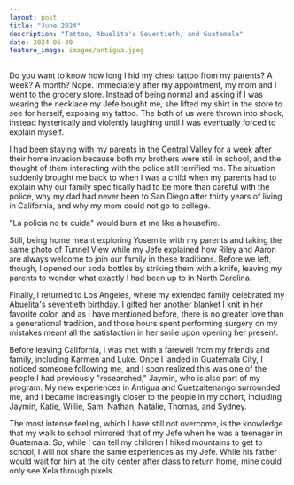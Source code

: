 ```yaml
---
layout: post
title: "June 2024"
description: "Tattoo, Abuelita's Seventieth, and Guatemala"
date: 2024-06-30
feature_image: images/antigua.jpeg
---
```


Do you want to know how long I hid my chest tattoo from my parents? A week? A month? Nope. Immediately after my appointment, my mom and I went to the grocery store. Instead of being normal and asking if I was wearing the necklace my Jefe bought me, she lifted my shirt in the store to see for herself, exposing my tattoo. The both of us were thrown into shock, instead hysterically and violently laughing until I was eventually forced to explain myself. 

<!--more-->

I had been staying with my parents in the Central Valley for a week after their home invasion because both my brothers were still in school, and the thought of them interacting with the police still terrified me. The situation suddenly brought me back to when I was a child when my parents had to explain why our family specifically had to be more than careful with the police, why my dad had never been to San Diego after thirty years of living in California, and why my mom could not go to college. 

"La policia no te cuida" would burn at me like a housefire.  

Still, being home meant exploring Yosemite with my parents and taking the same photo of Tunnel View while my Jefe explained how Riley and Aaron are always welcome to join our family in these traditions. Before we left, though, I opened our soda bottles by striking them with a knife, leaving my parents to wonder what exactly I had been up to in North Carolina.

Finally, I returned to Los Angeles, where my extended family celebrated my Abuelita's seventieth birthday. I gifted her another blanket I knit in her favorite color, and as I have mentioned before, there is no greater love than a generational tradition, and those hours spent performing surgery on my mistakes meant all the satisfaction in her smile upon opening her present.

Before leaving California, I was met with a farewell from my friends and family, including Karmen and Luke. Once I landed in Guatemala City, I noticed someone following me, and I soon realized this was one of the people I had previously "researched," Jaymin, who is also part of my program. My new experiences in Antigua and Quetzaltenango surrounded me, and I became increasingly closer to the people in my cohort, including Jaymin, Katie, Willie, Sam, Nathan, Natalie, Thomas, and Sydney. 

The most intense feeling, which I have still not overcome, is the knowledge that my walk to school mirrored that of my Jefe when he was a teenager in Guatemala. So, while I can tell my children I hiked mountains to get to school, I will not share the same experiences as my Jefe. While his father would wait for him at the city center after class to return home, mine could only see Xela through pixels. 